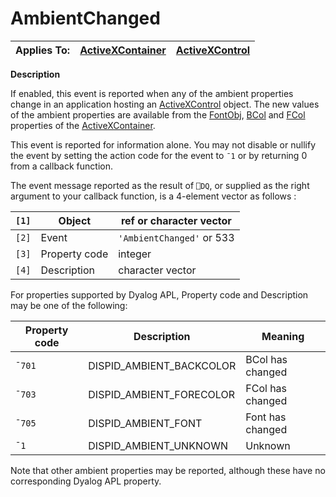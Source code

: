 




<h1 class="heading"><span class="name">AmbientChanged</span></h1>

| Applies To: | [ActiveXContainer](./activexcontainer.md) | [ActiveXControl](./activexcontrol.md) |
| --- | --- | ---  |


**Description**


If enabled, this event is reported when any of the ambient properties change in an application hosting an [ActiveXControl](./activexcontrol.md) object. The new values of the ambient properties are available from the [FontObj](./fontobj.md), [BCol](./fcol.md) and [FCol](./bcol.md) properties of the [ActiveXContainer](./activexcontainer.md).


This event is reported for information alone. You may not disable or nullify the event by setting the action code for the event to `¯1` or by returning 0 from a callback function.


The event message reported as the result of `⎕DQ`, or supplied as the right argument to your callback function, is a 4-element vector as follows :


| `[1]` | Object | ref or character vector |
| --- | --- | ---  |
| `[2]` | Event | `'AmbientChanged'` or 533 |
| `[3]` | Property code | integer |
| `[4]` | Description | character vector |


For properties supported by Dyalog APL, Property code and Description may be one of the following:


| Property code | Description | Meaning |
| --- | --- | ---  |
| `¯701` | DISPID_AMBIENT_BACKCOLOR | BCol has changed |
| `¯703` | DISPID_AMBIENT_FORECOLOR | FCol has changed |
| `¯705` | DISPID_AMBIENT_FONT | Font has changed |
| `¯1` | DISPID_AMBIENT_UNKNOWN | Unknown |


Note that other ambient properties may be reported, although these have no corresponding Dyalog APL property.



